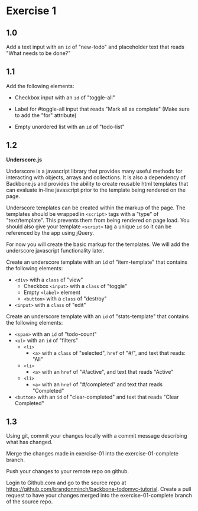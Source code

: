 # Exercise 1

## 1.0

Add a text input with an `id` of "new-todo" and placeholder text that reads "What needs to be done?"

## 1.1

Add the following elements:

   * Checkbox input with an `id` of "toggle-all"

   * Label for #toggle-all input that reads "Mark all as complete" (Make sure to add the "for" attribute)
   * Empty unordered list with an `id` of "todo-list"

## 1.2

**Underscore.js**

Underscore is a javascript library that provides many useful methods for interacting with objects, arrays and collections. It is also a dependency of Backbone.js and provides the ability to create reusable html templates that can evaluate in-line javascript prior to the template being rendered on the page.

Underscore templates can be created within the markup of the page. The templates should be wrapped in `<script>` tags with a "type" of "text/template". This prevents them from being rendered on page load. You should also give your template `<script>` tag a unique `id` so it can be referenced by the app using jQuery.

For now you will create the basic markup for the templates. We will add the underscore javascript functionality later.

Create an underscore template with an `id` of "item-template" that contains the following elements:

* `<div>` with a `class` of "view"
  * Checkbox `<input>` with a `class` of "toggle"
  * Empty `<label>` element
  * `<button>` with a `class` of "destroy"
* `<input>` with a `class` of "edit"

Create an underscore template with an `id` of "stats-template" that contains the following elements:

* `<span>` with an `id` of "todo-count"
* `<ul>` with an `id` of "filters"
  * `<li>`
    * `<a>` with a `class` of "selected",  `href` of "#/", and text that reads: "All"
  * `<li>`
     * `<a>` with an `href` of "#/active", and text that reads "Active"
  * `<li>`
     * `<a>` with an `href` of "#/completed" and text that reads "Completed"
* `<button>` with an `id` of "clear-completed" and text that reads "Clear Completed"

## 1.3

Using git, commit your changes locally with a commit message describing what has changed.

Merge the changes made in exercise-01 into the exercise-01-complete branch.

Push your changes to your remote repo on github.

Login to Github.com and go to the source repo at https://github.com/brandonminch/backbone-todomvc-tutorial. Create a pull request to have your changes merged into the exercise-01-complete branch of the source repo.
